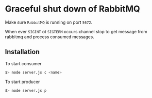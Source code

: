 
# Graceful shut down of RabbitMQ

Make sure `RabbitMQ` is running on port `5672`.

When ever `SIGINT` ot `SIGTERM` occurs channel stop to get message from rabbitmq and process consumed messages. 


## Installation

To start consumer
```bash
$> node server.js c <name>
```

To start producer
```bash
$> node server.js p
```
